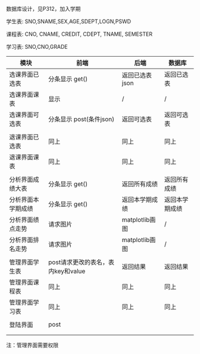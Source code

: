 

数据库设计，见P312，加入学期

学生表: SNO,SNAME,SEX,AGE,SDEPT,LOGN,PSWD

课程表: CNO, CNAME, CREDIT, CDEPT, TNAME, SEMESTER

学习表: SNO,CNO,GRADE







| 模块               | 前端                               | 后端            | 数据库         |
| ------------------ | ---------------------------------- | --------------- | -------------- |
| 选课界面已选表     | 分条显示 get()                     | 返回已选表 json | 返回已选表     |
| 选课界面课表       | 显示                               | /               | /              |
| 选课界面可选表     | 分条显示 post(条件json)            | 返回可选表      | 返回可选表     |
|                    |                                    |                 |                |
| 退课界面已选表     | 同上                               | 同上            | 同上           |
| 退课界面课表       | 同上                               | 同上            | 同上           |
|                    |                                    |                 |                |
| 分析界面成绩大表   | 分条显示 get()                     | 返回所有成绩    | 返回所有成绩   |
| 分析界面本学期成绩 | 分条显示 get()                     | 返回本学期成绩  | 返回本学期成绩 |
| 分析界面绩点走势   | 请求图片                           | matplotlib画图  | /              |
| 分析界面排名走势   | 请求图片                           | matplotlib画图  | /              |
|                    |                                    |                 |                |
| 管理界面学生表     | post请求更改的表名，表内key和value | 返回结果        | 返回结果       |
| 管理界面课程表     | 同上                               | 同上            | 同上           |
| 管理界面学习表     | 同上                               | 同上            | 同上           |
|                    |                                    |                 |                |
| 登陆界面           | post                               |                 |                |
|                    |                                    |                 |                |
|                    |                                    |                 |                |

注：管理界面需要权限